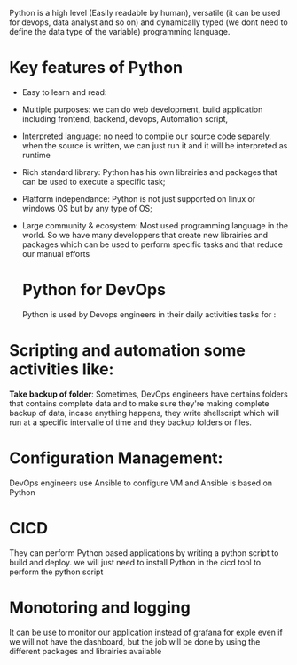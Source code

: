 Python is a high level (Easily readable by human), versatile (it can be used for devops, data analyst and so on) and dynamically typed (we dont need to define the data type of the variable) programming language. 


# Key features of Python
 
- Easy to learn and read: 
- Multiple purposes: we can do web development, build application including frontend, backend, devops, Automation script,
- Interpreted language: no need to compile our source code separely. when the source is written, we can just run it and it will be interpreted as runtime
- Rich standard library: Python has his own librairies and packages that can be used to execute a specific task;
- Platform independance: Python is not just supported on linux or windows OS but by any type of OS;
- Large community & ecosystem: Most used programming language in the world. So we have many developpers that create new librairies and packages which can be used to perform specific tasks and that reduce our manual efforts

  # Python for DevOps

  Python is used by Devops engineers in their daily activities tasks for :
# Scripting and automation some activities like:
  
   **Take backup of folder**: Sometimes, DevOps engineers have certains folders that contains complete data and to make sure they're making complete backup of data, incase anything happens, they write shellscript which will run at a specific intervalle of time and they backup folders or files.

# Configuration Management: 
DevOps engineers use Ansible to configure VM and Ansible is based on Python

# CICD
They can perform Python based applications by writing a python script to build and deploy. we will just need to install Python in the cicd tool to perform the python script

# Monotoring and logging
It can be use to monitor our application instead of grafana for exple even if we will not have the dashboard, but the job will be done by using the different packages and librairies available



